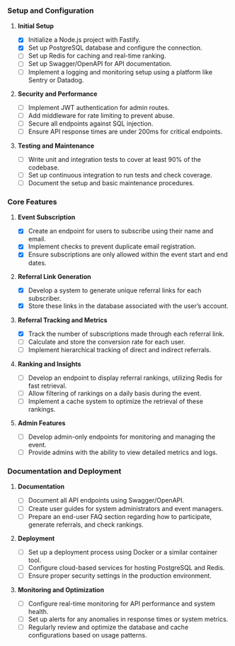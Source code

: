 ### Setup and Configuration

1. **Initial Setup**

   - [x] Initialize a Node.js project with Fastify.
   - [x] Set up PostgreSQL database and configure the connection.
   - [ ] Set up Redis for caching and real-time ranking.
   - [ ] Set up Swagger/OpenAPI for API documentation.
   - [ ] Implement a logging and monitoring setup using a platform like Sentry or Datadog.

2. **Security and Performance**

   - [ ] Implement JWT authentication for admin routes.
   - [ ] Add middleware for rate limiting to prevent abuse.
   - [ ] Secure all endpoints against SQL injection.
   - [ ] Ensure API response times are under 200ms for critical endpoints.

3. **Testing and Maintenance**
   - [ ] Write unit and integration tests to cover at least 90% of the codebase.
   - [ ] Set up continuous integration to run tests and check coverage.
   - [ ] Document the setup and basic maintenance procedures.

### Core Features

1. **Event Subscription**

   - [x] Create an endpoint for users to subscribe using their name and email.
   - [x] Implement checks to prevent duplicate email registration.
   - [x] Ensure subscriptions are only allowed within the event start and end dates.

2. **Referral Link Generation**

   - [x] Develop a system to generate unique referral links for each subscriber.
   - [x] Store these links in the database associated with the user’s account.

3. **Referral Tracking and Metrics**

   - [x] Track the number of subscriptions made through each referral link.
   - [ ] Calculate and store the conversion rate for each user.
   - [ ] Implement hierarchical tracking of direct and indirect referrals.

4. **Ranking and Insights**

   - [ ] Develop an endpoint to display referral rankings, utilizing Redis for fast retrieval.
   - [ ] Allow filtering of rankings on a daily basis during the event.
   - [ ] Implement a cache system to optimize the retrieval of these rankings.

5. **Admin Features**
   - [ ] Develop admin-only endpoints for monitoring and managing the event.
   - [ ] Provide admins with the ability to view detailed metrics and logs.

### Documentation and Deployment

1. **Documentation**

   - [ ] Document all API endpoints using Swagger/OpenAPI.
   - [ ] Create user guides for system administrators and event managers.
   - [ ] Prepare an end-user FAQ section regarding how to participate, generate referrals, and check rankings.

2. **Deployment**

   - [ ] Set up a deployment process using Docker or a similar container tool.
   - [ ] Configure cloud-based services for hosting PostgreSQL and Redis.
   - [ ] Ensure proper security settings in the production environment.

3. **Monitoring and Optimization**
   - [ ] Configure real-time monitoring for API performance and system health.
   - [ ] Set up alerts for any anomalies in response times or system metrics.
   - [ ] Regularly review and optimize the database and cache configurations based on usage patterns.
